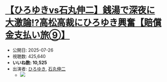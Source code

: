 # [【ひろゆきvs石丸伸二】銭湯で深夜に大激論!?高松高裁にひろゆき興奮【賠償金支払い旅⑨】](https://www.youtube.com/watch?v=v6ejDSf8M8Q)
-   公開日: 2025-07-26
-   視聴数: 425,640
-   **いいね数: 10,525**
-   出演者: [ひろゆき](/rehacq_fan/people/ひろゆき "wikilink"), [石丸伸二](/rehacq_fan/people/石丸伸二 "wikilink")
    - [![](https://img.youtube.com/vi/v6ejDSf8M8Q/hqdefault.jpg)](https://www.youtube.com/watch?v=v6ejDSf8M8Q)
